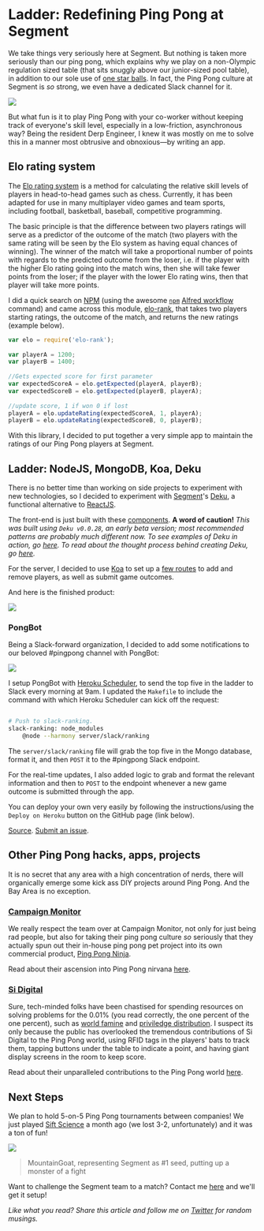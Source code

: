 
# Ladder: Redefining Ping Pong at Segment

We take things very seriously here at Segment. But nothing is taken more seriously than our ping pong, which explains why we play on a non-Olympic regulation sized table (that sits snuggly above our junior-sized pool table), in addition to our sole use of [one star balls](http://sports.stackexchange.com/questions/69/why-are-there-different-stars-on-table-tennis-balls). In fact, the Ping Pong culture at Segment is _so_ strong, we even have a dedicated Slack channel for it.

![](http://i.imgur.com/fpXkYJ2.png)

But what fun is it to play Ping Pong with your co-worker without keeping track of everyone's skill level, especially in a low-friction, asynchronous way? Being the resident Derp Engineer, I knew it was mostly on me to solve this in a manner most obtrusive and obnoxious—by writing an app.

## Elo rating system

The [Elo rating system](http://en.wikipedia.org/wiki/Elo_rating_system) is a method for calculating the relative skill levels of players in head-to-head games such as chess. Currently, it has been adapted for use in many multiplayer video games and team sports, including football, basketball, baseball, competitive programming.

The basic principle is that the difference between two players ratings will serve as a predictor of the outcome of the match (two players with the same rating will be seen by the Elo system as having equal chances of winning). The winner of the match will take a proportional number of points with regards to the predicted outcome from the loser, i.e. if the player with the higher Elo rating going into the match wins, then she will take fewer points from the loser; if the player with the lower Elo rating wins, then that player will take more points.

I did a quick search on [NPM](https://www.npmjs.com/) (using the awesome [`npm`](https://github.com/willfarrell/alfred-workflows) [Alfred workflow](http://support.alfredapp.com/workflows) command) and came across this module, [elo-rank](https://www.npmjs.com/package/elo-rank/), that takes two players starting ratings, the outcome of the match, and returns the new ratings (example below).

```javascript
var elo = require('elo-rank');
 
var playerA = 1200;
var playerB = 1400;
 
//Gets expected score for first parameter 
var expectedScoreA = elo.getExpected(playerA, playerB);
var expectedScoreB = elo.getExpected(playerB, playerA);
 
//update score, 1 if won 0 if lost 
playerA = elo.updateRating(expectedScoreA, 1, playerA);
playerB = elo.updateRating(expectedScoreB, 0, playerB);
```

With this library, I decided to put together a very simple app to maintain the ratings of our Ping Pong players at Segment.

## Ladder: NodeJS, MongoDB, Koa, Deku

There is no better time than working on side projects to experiment with new technologies, so I decided to experiment with [Segment](https://www.segment.com)'s [Deku](https://www.github.com/dekujs/deku), a functional alternative to [ReactJS](https://facebook.github.io/react/).

The front-end is just built with these [components](https://github.com/lambtron/ladder/tree/master/client/js). **A word of caution!** *This was built using `Deku v0.0.28`, an early beta version; most recommended patterns are probably much different now. To see examples of Deku in action, go [here](https://github.com/stevenmiller888/awesome-deku). To read about the thought process behind creating Deku, go [here](https://segment.com/blog/deku-our-functional-alternative-to-react/).*

For the server, I decided to use [Koa](https://github.com/koajs/koa) to set up a [few routes](https://github.com/lambtron/ladder/blob/master/server/lib/routes.js) to add and remove players, as well as submit game outcomes.

And here is the finished product:

![](http://i.imgur.com/wwtLBKV.png)

### PongBot

Being a Slack-forward organization, I decided to add some notifications to our beloved #pingpong channel with PongBot:

![](http://i.imgur.com/RqALb1F.png)

I setup PongBot with [Heroku Scheduler](https://addons.heroku.com/scheduler), to send the top five in the ladder to Slack every morning at 9am. I updated the `Makefile` to include the command with which Heroku Scheduler can kick off the request:

```bash

# Push to slack-ranking.
slack-ranking: node_modules
    @node --harmony server/slack/ranking

```

The `server/slack/ranking` file will grab the top five in the Mongo database, format it, and then `POST` it to the #pingpong Slack endpoint.

For the real-time updates, I also added logic to grab and format the relevant information and then to `POST` to the endpoint whenever a new game outcome is submitted through the app.

You can deploy your own very easily by following the instructions/using the `Deploy on Heroku` button on the GitHub page (link below).

[Source](https://www.github.com/lambtron/ladder). [Submit an issue](https://github.com/lambtron/ladder/issues).

## Other Ping Pong hacks, apps, projects

It is no secret that any area with a high concentration of nerds, there will organically emerge some kick ass DIY projects around Ping Pong. And the Bay Area is no exception.

### [Campaign Monitor](https://www.campaignmonitor.com)

We really respect the team over at Campaign Monitor, not only for just being rad people, but also for taking their ping pong culture _so_ seriously that they actually spun out their in-house ping pong pet project into its own commercial product, [Ping Pong Ninja](http://www.pingpongninja.com/about/).

Read about their ascension into Ping Pong nirvana [here](https://www.campaignmonitor.com/blog/post/3179/we-take-ping-pong-seriously-around-these-parts/).

### [Si Digital](http://sidigital.co/)

Sure, tech-minded folks have been chastised for spending resources on solving problems for the 0.01% (you read correctly, the one percent of the one percent), such as [world famine](http://www.herecomestheairplane.co/) and [priviledge distribution](http://welldeserved.me/). I suspect its only because the public has overlooked the tremendous contributions of Si Digital to the Ping Pong world, using RFID tags in the players' bats to track them, tapping buttons under the table to indicate a point, and having giant display screens in the room to keep score.

Read about their unparalleled contributions to the Ping Pong world [here](http://sidigital.co/blog/lab-notes-hacking-our-ping-pong-table).

## Next Steps

We plan to hold 5-on-5 Ping Pong tournaments between companies! We just played [Sift Science](https://siftscience.com) a month ago (we lost 3-2, unfortunately) and it was a ton of fun!

![](http://i.imgur.com/70h0Wk2.jpg)

> MountainGoat, representing Segment as #1 seed, putting up a monster of a fight

Want to challenge the Segment team to a match? Contact me [here](mailto:andy@segment.com?Subject=Ping%20Pong%20Match) and we'll get it setup!

*Like what you read? Share this article and follow me on [Twitter](http://www.twitter.com/andyjiang) for random musings.*